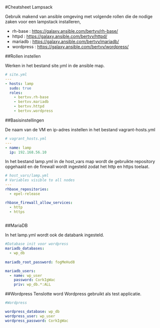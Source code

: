 #Cheatsheet Lampsack

Gebruik makend van ansible omgeving met volgende rollen die de nodige zaken voor een lampstack installeren,

* rh-base : <https://galaxy.ansible.com/bertvv/rh-base/>
* httpd : <https://galaxy.ansible.com/bertvv/httpd/>
* mariadb : <https://galaxy.ansible.com/bertvv/mariadb/>
* wordpress : <https://galaxy.ansible.com/bertvv/wordpress/>

##Rollen instellen

Werken in het bestand site.yml in de ansible map.

```yml
# site.yml
---
- hosts: lamp
  sudo: true
  roles:
    - bertvv.rh-base  
    - bertvv.mariadb
    - bertvv.httpd
    - bertvv.wordpress
```

##Basisinstellingen

De naam van de VM en ip-adres instellen in het bestand vagrant-hosts.yml

```yml
# vagrant_hosts.yml
---
- name: lamp
  ip: 192.168.56.10
```

In het bestand lamp.yml in de host_vars map wordt de gebruikte repository opgehaald en de firewall wordt ingesteld zodat het http en https toelaat.

```yml
# host_vars/lamp.yml
# Variables visible to all nodes
---
rhbase_repositories:
  - epel-release

rhbase_firewall_allow_services:
  - http
  - https
  
```

##MariaDB

In het lamp.yml wordt ook de databank ingesteld.

```yml
#Database init voor wordpress
mariadb_databases:
  - wp_db
  
mariadb_root_password: fogMeHud8

mariadb_users:
  - name: wp_user
    password: CorkIgWac
    priv: wp_db.*:ALL
```

##Wordpress
Tenslotte word Wordpress gebruikt als test applicatie.
```yml
#Wordpress

wordpress_database: wp_db
wordpress_user: wp_user
wordpress_password: CorkIgWac
```
